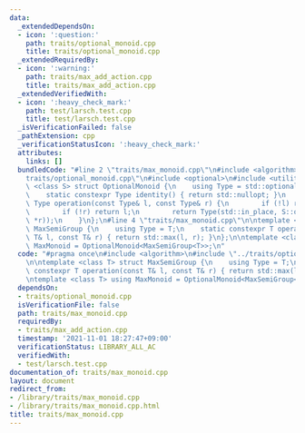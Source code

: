 ```yaml
---
data:
  _extendedDependsOn:
  - icon: ':question:'
    path: traits/optional_monoid.cpp
    title: traits/optional_monoid.cpp
  _extendedRequiredBy:
  - icon: ':warning:'
    path: traits/max_add_action.cpp
    title: traits/max_add_action.cpp
  _extendedVerifiedWith:
  - icon: ':heavy_check_mark:'
    path: test/larsch.test.cpp
    title: test/larsch.test.cpp
  _isVerificationFailed: false
  _pathExtension: cpp
  _verificationStatusIcon: ':heavy_check_mark:'
  attributes:
    links: []
  bundledCode: "#line 2 \"traits/max_monoid.cpp\"\n#include <algorithm>\n#line 2 \"\
    traits/optional_monoid.cpp\"\n#include <optional>\n#include <utility>\n\ntemplate\
    \ <class S> struct OptionalMonoid {\n    using Type = std::optional<typename S::Type>;\n\
    \    static constexpr Type identity() { return std::nullopt; }\n    static constexpr\
    \ Type operation(const Type& l, const Type& r) {\n        if (!l) return r;\n\
    \        if (!r) return l;\n        return Type(std::in_place, S::operation(*l,\
    \ *r));\n    }\n};\n#line 4 \"traits/max_monoid.cpp\"\n\ntemplate <class T> struct\
    \ MaxSemiGroup {\n    using Type = T;\n    static constexpr T operation(const\
    \ T& l, const T& r) { return std::max(l, r); }\n};\n\ntemplate <class T> using\
    \ MaxMonoid = OptionalMonoid<MaxSemiGroup<T>>;\n"
  code: "#pragma once\n#include <algorithm>\n#include \"../traits/optional_monoid.cpp\"\
    \n\ntemplate <class T> struct MaxSemiGroup {\n    using Type = T;\n    static\
    \ constexpr T operation(const T& l, const T& r) { return std::max(l, r); }\n};\n\
    \ntemplate <class T> using MaxMonoid = OptionalMonoid<MaxSemiGroup<T>>;"
  dependsOn:
  - traits/optional_monoid.cpp
  isVerificationFile: false
  path: traits/max_monoid.cpp
  requiredBy:
  - traits/max_add_action.cpp
  timestamp: '2021-11-01 18:27:47+09:00'
  verificationStatus: LIBRARY_ALL_AC
  verifiedWith:
  - test/larsch.test.cpp
documentation_of: traits/max_monoid.cpp
layout: document
redirect_from:
- /library/traits/max_monoid.cpp
- /library/traits/max_monoid.cpp.html
title: traits/max_monoid.cpp
---
```

